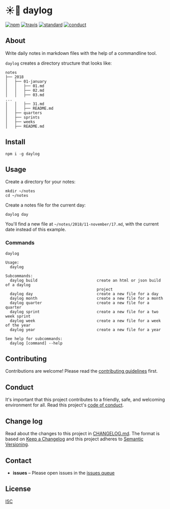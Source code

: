 # ☀️📝 daylog

[![npm][npm-image]][npm-url]
[![travis][travis-image]][travis-url]
[![standard][standard-image]][standard-url]
[![conduct][conduct]][conduct-url]

[travis-image]: https://img.shields.io/travis/com/daylog/daylog.svg?style=flat-square
[travis-url]: https://travis-ci.com/daylog/daylog
[npm-image]: https://img.shields.io/npm/v/daylog.svg?style=flat-square
[npm-url]: https://www.npmjs.com/package/daylog
[standard-image]: https://img.shields.io/badge/code%20style-standard-brightgreen.svg?style=flat-square
[standard-url]: http://npm.im/standard
[conduct]: https://img.shields.io/badge/code%20of%20conduct-contributor%20covenant-green.svg?style=flat-square
[conduct-url]: CODE_OF_CONDUCT.md

## About

Write daily notes in markdown files with the help of a commandline tool.

`daylog` creates a directory structure that looks like:

```console
notes
├── 2018
│   ├── 01-january
│   │   ├── 01.md
│   │   ├── 02.md
│   │   ├── 03.md
...
│   │   ├── 31.md
│   │   ├── README.md
│   ├── quarters
│   ├── sprints
│   ├── weeks
│   ├── README.md
```

## Install

```console
npm i -g daylog
```

## Usage

Create a directory for your notes:

```console
mkdir ~/notes
cd ~/notes
```

Create a notes file for the current day:

```console
daylog day
```

You'll find a new file at `~/notes/2018/11-november/17.md`, with the current date instead of this example.

### Commands

```console
daylog 

Usage:
  daylog

Subcommands:
  daylog build                          create an html or json build of a daylog
                                        project
  daylog day                            create a new file for a day
  daylog month                          create a new file for a month
  daylog quarter                        create a new file for a quarter
  daylog sprint                         create a new file for a two week sprint
  daylog week                           create a new file for a week of the year
  daylog year                           create a new file for a year

See help for subcommands:
  daylog [command] --help
```

## Contributing

Contributions are welcome! Please read the [contributing guidelines](CONTRIBUTING.md) first.

## Conduct

It's important that this project contributes to a friendly, safe, and welcoming environment for all. Read this project's [code of conduct](CODE_OF_CONDUCT.md).

## Change log

Read about the changes to this project in [CHANGELOG.md](CHANGELOG.md). The format is based on [Keep a Changelog](http://keepachangelog.com/) and this project adheres to [Semantic Versioning](http://semver.org/).

## Contact

- **issues** – Please open issues in the [issues queue](https://github.com/daylog/daylog/issues)

## License

[ISC](LICENSE.md)
